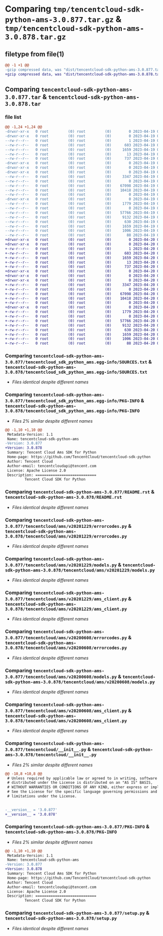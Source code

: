 # Comparing `tmp/tencentcloud-sdk-python-ams-3.0.877.tar.gz` & `tmp/tencentcloud-sdk-python-ams-3.0.878.tar.gz`

## filetype from file(1)

```diff
@@ -1 +1 @@
-gzip compressed data, was "dist/tencentcloud-sdk-python-ams-3.0.877.tar", last modified: Wed Apr 19 08:58:20 2023, max compression
+gzip compressed data, was "dist/tencentcloud-sdk-python-ams-3.0.878.tar", last modified: Thu Apr 20 00:17:35 2023, max compression
```

## Comparing `tencentcloud-sdk-python-ams-3.0.877.tar` & `tencentcloud-sdk-python-ams-3.0.878.tar`

### file list

```diff
@@ -1,24 +1,24 @@
-drwxr-xr-x   0 root         (0) root         (0)        0 2023-04-19 08:58:20.000000 tencentcloud-sdk-python-ams-3.0.877/
-drwxr-xr-x   0 root         (0) root         (0)        0 2023-04-19 08:58:20.000000 tencentcloud-sdk-python-ams-3.0.877/tencentcloud_sdk_python_ams.egg-info/
--rw-r--r--   0 root         (0) root         (0)        1 2023-04-19 08:58:20.000000 tencentcloud-sdk-python-ams-3.0.877/tencentcloud_sdk_python_ams.egg-info/dependency_links.txt
--rw-r--r--   0 root         (0) root         (0)      603 2023-04-19 08:58:20.000000 tencentcloud-sdk-python-ams-3.0.877/tencentcloud_sdk_python_ams.egg-info/SOURCES.txt
--rw-r--r--   0 root         (0) root         (0)     1659 2023-04-19 08:58:20.000000 tencentcloud-sdk-python-ams-3.0.877/tencentcloud_sdk_python_ams.egg-info/PKG-INFO
--rw-r--r--   0 root         (0) root         (0)       13 2023-04-19 08:58:20.000000 tencentcloud-sdk-python-ams-3.0.877/tencentcloud_sdk_python_ams.egg-info/top_level.txt
--rw-r--r--   0 root         (0) root         (0)      737 2023-04-19 08:58:20.000000 tencentcloud-sdk-python-ams-3.0.877/README.rst
-drwxr-xr-x   0 root         (0) root         (0)        0 2023-04-19 08:58:20.000000 tencentcloud-sdk-python-ams-3.0.877/tencentcloud/
-drwxr-xr-x   0 root         (0) root         (0)        0 2023-04-19 08:58:20.000000 tencentcloud-sdk-python-ams-3.0.877/tencentcloud/ams/
-drwxr-xr-x   0 root         (0) root         (0)        0 2023-04-19 08:58:20.000000 tencentcloud-sdk-python-ams-3.0.877/tencentcloud/ams/v20201229/
--rw-r--r--   0 root         (0) root         (0)     3347 2023-04-19 08:58:20.000000 tencentcloud-sdk-python-ams-3.0.877/tencentcloud/ams/v20201229/errorcodes.py
--rw-r--r--   0 root         (0) root         (0)        0 2023-04-19 08:58:20.000000 tencentcloud-sdk-python-ams-3.0.877/tencentcloud/ams/v20201229/__init__.py
--rw-r--r--   0 root         (0) root         (0)    67098 2023-04-19 08:58:20.000000 tencentcloud-sdk-python-ams-3.0.877/tencentcloud/ams/v20201229/models.py
--rw-r--r--   0 root         (0) root         (0)    10418 2023-04-19 08:58:20.000000 tencentcloud-sdk-python-ams-3.0.877/tencentcloud/ams/v20201229/ams_client.py
--rw-r--r--   0 root         (0) root         (0)        0 2023-04-19 08:58:20.000000 tencentcloud-sdk-python-ams-3.0.877/tencentcloud/ams/__init__.py
-drwxr-xr-x   0 root         (0) root         (0)        0 2023-04-19 08:58:20.000000 tencentcloud-sdk-python-ams-3.0.877/tencentcloud/ams/v20200608/
--rw-r--r--   0 root         (0) root         (0)     1779 2023-04-19 08:58:20.000000 tencentcloud-sdk-python-ams-3.0.877/tencentcloud/ams/v20200608/errorcodes.py
--rw-r--r--   0 root         (0) root         (0)        0 2023-04-19 08:58:20.000000 tencentcloud-sdk-python-ams-3.0.877/tencentcloud/ams/v20200608/__init__.py
--rw-r--r--   0 root         (0) root         (0)    57766 2023-04-19 08:58:20.000000 tencentcloud-sdk-python-ams-3.0.877/tencentcloud/ams/v20200608/models.py
--rw-r--r--   0 root         (0) root         (0)     9132 2023-04-19 08:58:20.000000 tencentcloud-sdk-python-ams-3.0.877/tencentcloud/ams/v20200608/ams_client.py
--rw-r--r--   0 root         (0) root         (0)      630 2023-04-19 08:58:20.000000 tencentcloud-sdk-python-ams-3.0.877/tencentcloud/__init__.py
--rw-r--r--   0 root         (0) root         (0)     1659 2023-04-19 08:58:20.000000 tencentcloud-sdk-python-ams-3.0.877/PKG-INFO
--rw-r--r--   0 root         (0) root         (0)     1006 2023-04-19 08:58:20.000000 tencentcloud-sdk-python-ams-3.0.877/setup.py
--rw-r--r--   0 root         (0) root         (0)       88 2023-04-19 08:58:20.000000 tencentcloud-sdk-python-ams-3.0.877/setup.cfg
+drwxr-xr-x   0 root         (0) root         (0)        0 2023-04-20 00:17:35.000000 tencentcloud-sdk-python-ams-3.0.878/
+drwxr-xr-x   0 root         (0) root         (0)        0 2023-04-20 00:17:35.000000 tencentcloud-sdk-python-ams-3.0.878/tencentcloud_sdk_python_ams.egg-info/
+-rw-r--r--   0 root         (0) root         (0)        1 2023-04-20 00:17:35.000000 tencentcloud-sdk-python-ams-3.0.878/tencentcloud_sdk_python_ams.egg-info/dependency_links.txt
+-rw-r--r--   0 root         (0) root         (0)      603 2023-04-20 00:17:35.000000 tencentcloud-sdk-python-ams-3.0.878/tencentcloud_sdk_python_ams.egg-info/SOURCES.txt
+-rw-r--r--   0 root         (0) root         (0)     1659 2023-04-20 00:17:35.000000 tencentcloud-sdk-python-ams-3.0.878/tencentcloud_sdk_python_ams.egg-info/PKG-INFO
+-rw-r--r--   0 root         (0) root         (0)       13 2023-04-20 00:17:35.000000 tencentcloud-sdk-python-ams-3.0.878/tencentcloud_sdk_python_ams.egg-info/top_level.txt
+-rw-r--r--   0 root         (0) root         (0)      737 2023-04-20 00:17:35.000000 tencentcloud-sdk-python-ams-3.0.878/README.rst
+drwxr-xr-x   0 root         (0) root         (0)        0 2023-04-20 00:17:35.000000 tencentcloud-sdk-python-ams-3.0.878/tencentcloud/
+drwxr-xr-x   0 root         (0) root         (0)        0 2023-04-20 00:17:35.000000 tencentcloud-sdk-python-ams-3.0.878/tencentcloud/ams/
+drwxr-xr-x   0 root         (0) root         (0)        0 2023-04-20 00:17:35.000000 tencentcloud-sdk-python-ams-3.0.878/tencentcloud/ams/v20201229/
+-rw-r--r--   0 root         (0) root         (0)     3347 2023-04-20 00:17:35.000000 tencentcloud-sdk-python-ams-3.0.878/tencentcloud/ams/v20201229/errorcodes.py
+-rw-r--r--   0 root         (0) root         (0)        0 2023-04-20 00:17:35.000000 tencentcloud-sdk-python-ams-3.0.878/tencentcloud/ams/v20201229/__init__.py
+-rw-r--r--   0 root         (0) root         (0)    67098 2023-04-20 00:17:35.000000 tencentcloud-sdk-python-ams-3.0.878/tencentcloud/ams/v20201229/models.py
+-rw-r--r--   0 root         (0) root         (0)    10418 2023-04-20 00:17:35.000000 tencentcloud-sdk-python-ams-3.0.878/tencentcloud/ams/v20201229/ams_client.py
+-rw-r--r--   0 root         (0) root         (0)        0 2023-04-20 00:17:35.000000 tencentcloud-sdk-python-ams-3.0.878/tencentcloud/ams/__init__.py
+drwxr-xr-x   0 root         (0) root         (0)        0 2023-04-20 00:17:35.000000 tencentcloud-sdk-python-ams-3.0.878/tencentcloud/ams/v20200608/
+-rw-r--r--   0 root         (0) root         (0)     1779 2023-04-20 00:17:35.000000 tencentcloud-sdk-python-ams-3.0.878/tencentcloud/ams/v20200608/errorcodes.py
+-rw-r--r--   0 root         (0) root         (0)        0 2023-04-20 00:17:35.000000 tencentcloud-sdk-python-ams-3.0.878/tencentcloud/ams/v20200608/__init__.py
+-rw-r--r--   0 root         (0) root         (0)    57766 2023-04-20 00:17:35.000000 tencentcloud-sdk-python-ams-3.0.878/tencentcloud/ams/v20200608/models.py
+-rw-r--r--   0 root         (0) root         (0)     9132 2023-04-20 00:17:35.000000 tencentcloud-sdk-python-ams-3.0.878/tencentcloud/ams/v20200608/ams_client.py
+-rw-r--r--   0 root         (0) root         (0)      630 2023-04-20 00:17:35.000000 tencentcloud-sdk-python-ams-3.0.878/tencentcloud/__init__.py
+-rw-r--r--   0 root         (0) root         (0)     1659 2023-04-20 00:17:35.000000 tencentcloud-sdk-python-ams-3.0.878/PKG-INFO
+-rw-r--r--   0 root         (0) root         (0)     1006 2023-04-20 00:17:35.000000 tencentcloud-sdk-python-ams-3.0.878/setup.py
+-rw-r--r--   0 root         (0) root         (0)       88 2023-04-20 00:17:35.000000 tencentcloud-sdk-python-ams-3.0.878/setup.cfg
```

### Comparing `tencentcloud-sdk-python-ams-3.0.877/tencentcloud_sdk_python_ams.egg-info/SOURCES.txt` & `tencentcloud-sdk-python-ams-3.0.878/tencentcloud_sdk_python_ams.egg-info/SOURCES.txt`

 * *Files identical despite different names*

### Comparing `tencentcloud-sdk-python-ams-3.0.877/tencentcloud_sdk_python_ams.egg-info/PKG-INFO` & `tencentcloud-sdk-python-ams-3.0.878/tencentcloud_sdk_python_ams.egg-info/PKG-INFO`

 * *Files 2% similar despite different names*

```diff
@@ -1,10 +1,10 @@
 Metadata-Version: 1.1
 Name: tencentcloud-sdk-python-ams
-Version: 3.0.877
+Version: 3.0.878
 Summary: Tencent Cloud Ams SDK for Python
 Home-page: https://github.com/TencentCloud/tencentcloud-sdk-python
 Author: Tencent Cloud
 Author-email: tencentcloudapi@tencent.com
 License: Apache License 2.0
 Description: ============================
         Tencent Cloud SDK for Python
```

### Comparing `tencentcloud-sdk-python-ams-3.0.877/README.rst` & `tencentcloud-sdk-python-ams-3.0.878/README.rst`

 * *Files identical despite different names*

### Comparing `tencentcloud-sdk-python-ams-3.0.877/tencentcloud/ams/v20201229/errorcodes.py` & `tencentcloud-sdk-python-ams-3.0.878/tencentcloud/ams/v20201229/errorcodes.py`

 * *Files identical despite different names*

### Comparing `tencentcloud-sdk-python-ams-3.0.877/tencentcloud/ams/v20201229/models.py` & `tencentcloud-sdk-python-ams-3.0.878/tencentcloud/ams/v20201229/models.py`

 * *Files identical despite different names*

### Comparing `tencentcloud-sdk-python-ams-3.0.877/tencentcloud/ams/v20201229/ams_client.py` & `tencentcloud-sdk-python-ams-3.0.878/tencentcloud/ams/v20201229/ams_client.py`

 * *Files identical despite different names*

### Comparing `tencentcloud-sdk-python-ams-3.0.877/tencentcloud/ams/v20200608/errorcodes.py` & `tencentcloud-sdk-python-ams-3.0.878/tencentcloud/ams/v20200608/errorcodes.py`

 * *Files identical despite different names*

### Comparing `tencentcloud-sdk-python-ams-3.0.877/tencentcloud/ams/v20200608/models.py` & `tencentcloud-sdk-python-ams-3.0.878/tencentcloud/ams/v20200608/models.py`

 * *Files identical despite different names*

### Comparing `tencentcloud-sdk-python-ams-3.0.877/tencentcloud/ams/v20200608/ams_client.py` & `tencentcloud-sdk-python-ams-3.0.878/tencentcloud/ams/v20200608/ams_client.py`

 * *Files identical despite different names*

### Comparing `tencentcloud-sdk-python-ams-3.0.877/tencentcloud/__init__.py` & `tencentcloud-sdk-python-ams-3.0.878/tencentcloud/__init__.py`

 * *Files 2% similar despite different names*

```diff
@@ -10,8 +10,8 @@
 # Unless required by applicable law or agreed to in writing, software
 # distributed under the License is distributed on an "AS IS" BASIS,
 # WITHOUT WARRANTIES OR CONDITIONS OF ANY KIND, either express or implied.
 # See the License for the specific language governing permissions and
 # limitations under the License.
 
 
-__version__ = '3.0.877'
+__version__ = '3.0.878'
```

### Comparing `tencentcloud-sdk-python-ams-3.0.877/PKG-INFO` & `tencentcloud-sdk-python-ams-3.0.878/PKG-INFO`

 * *Files 2% similar despite different names*

```diff
@@ -1,10 +1,10 @@
 Metadata-Version: 1.1
 Name: tencentcloud-sdk-python-ams
-Version: 3.0.877
+Version: 3.0.878
 Summary: Tencent Cloud Ams SDK for Python
 Home-page: https://github.com/TencentCloud/tencentcloud-sdk-python
 Author: Tencent Cloud
 Author-email: tencentcloudapi@tencent.com
 License: Apache License 2.0
 Description: ============================
         Tencent Cloud SDK for Python
```

### Comparing `tencentcloud-sdk-python-ams-3.0.877/setup.py` & `tencentcloud-sdk-python-ams-3.0.878/setup.py`

 * *Files identical despite different names*

